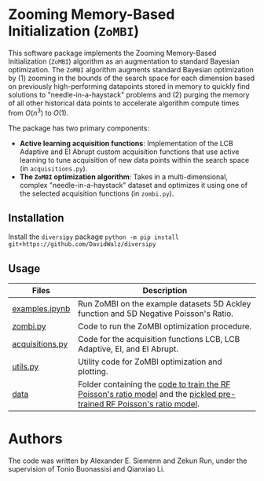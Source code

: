 # Zooming Memory-Based Initialization (`ZoMBI`)

This software package implements the Zooming Memory-Based Initialization (`ZoMBI`) algorithm as an augmentation to standard Bayesian optimization. The `ZoMBI` algorithm augments standard Bayesian optimization by (1) zooming in the bounds of the search space for each dimension based on previously high-performing datapoints stored in memory to quickly find solutions to "needle-in-a-haystack" problems and (2) purging the memory of all other historical data points to accelerate algorithm compute times from $O(n^3)$ to $O(1)$.

The package has two primary components:

- **Active learning acquisition functions**: Implementation of the LCB Adaptive and EI Abrupt custom acquisition functions that use active learning to tune acquisition of new data points within the search space (in `acquisitions.py`).
- **The `ZoMBI` optimization algorithm**: Takes in a multi-dimensional, complex "needle-in-a-haystack" dataset and optimizes it using one of the selected acquisition functions (in `zombi.py`).

## Installation
Install the `diversipy` package `python -m pip install git+https://github.com/DavidWalz/diversipy`

## Usage



| Files | Description |
| ------------- | ------------------------------ |
| [examples.ipynb](./examples.ipynb)  | Run ZoMBI on the example datasets 5D Ackley function and 5D Negative Poisson's Ratio. |
| [zombi.py](./zombi.py)  | Code to run the ZoMBI optimization procedure. |
| [acquisitions.py](./acquisitions.py)  | Code for the acquisition functions LCB, LCB Adaptive, EI, and EI Abrupt. |
| [utils.py](./utils.py)  | Utility code for ZoMBI optimization and plotting. |
| [data](./data)  | Folder containing the [code to train the RF Poisson's ratio model](./data) and the [pickled pre-trained RF Poisson's ratio model](./data/poisson_RF_trained.pkl). |


# Authors
The code was written by Alexander E. Siemenn and Zekun Run, under the supervision of Tonio Buonassisi and Qianxiao Li.
